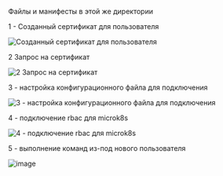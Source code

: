 Файлы и манифесты в этой же директории

1 - Созданный сертификат для пользователя

![Созданный сертификат для пользователя](https://github.com/user-attachments/assets/0d160f46-4ae5-4d7f-ab56-f16a4d51497a)

2 Запрос на сертификат

![2 Запрос на сертификат](https://github.com/user-attachments/assets/53dc2dd9-67dc-4345-9eb3-1d07037c0241)

3 - настройка конфигурационного файла для подключения

![3 - настройка конфигурационного файла для подключения](https://github.com/user-attachments/assets/82c752bc-242d-4be6-b21c-6ed1d707c397)

4 - подключение rbac для microk8s

![4 - подключение rbac для microk8s](https://github.com/user-attachments/assets/660a5ac1-3de3-4e36-930d-e1abedb66fff)

5 - выполнение команд из-под нового пользователя

![image](https://github.com/user-attachments/assets/9437d582-c0ad-4183-9eb4-6f8048513691)
